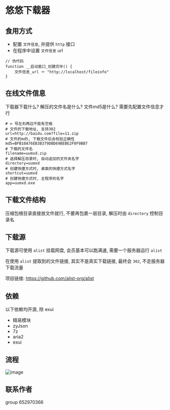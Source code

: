 # 悠悠下载器
## 食用方式
- 配置 `文件信息`, 并提供 `http` 接口
- 在程序中设置 `文件信息` url
```
// 伪代码
function __启动窗口_创建完毕() {
    文件信息_url ＝ "http://localhost/fileinfo"
}
```

## 在线文件信息
下载器下载什么? 解压的文件名是什么? 文件md5是什么? 需要先配置文件信息才行
```properties
# = 号左右两边不能有空格
# 文件的下载地址, 支持302
url=http://baidu.com?file=11.zip
# 文件的md5, 下载文件后会校验正确性
md5=BFB10A76EB3B379DBD69BEBE2F0F9BB7
# 下载的文件名
filename=uumxd.zip
# 选择解压目录时, 自动追加的文件夹名字
directory=uumxd
# 创建快捷方式时, 桌面的快捷方式名字
shortcut=uumxd
# 创建快捷方式时, 主程序的名字
app=uumxd.exe
```

## 下载文件结构
压缩包根目录直接放文件就行, 不要再包裹一层目录, 解压时由 `directory` 控制目录名

## 下载源
下载源可使用 `alist` 挂载网盘, 会员基本可以跑满速, 需要一个服务器运行 `alist`

在使用 `alist` 提取到的文件链接, 其实不是真实下载链接, 最终会 `302`, 不走服务器下载流量

项目链接: https://github.com/alist-org/alist

## 依赖
以下依赖均开源, 除 exui
- 精易模块
- zyJson
- 7z
- aria2
- exui

## 流程
![image](https://github.com/user-attachments/assets/b749ba34-b24a-4db8-8d67-5267e9d0d7ad)

## 联系作者 
group 652970366



